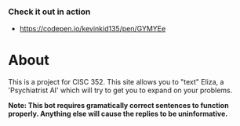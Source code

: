 ### Check it out in action
* https://codepen.io/kevinkid135/pen/GYMYEe

# About
This is a project for CISC 352.
This site allows you to "text" Eliza, a 'Psychiatrist AI' which will try to get you to expand on your problems.

<b>Note: This bot requires gramatically correct sentences to function properly. Anything else will cause the replies to be uninformative.</b>
